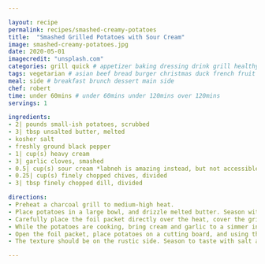 ```yaml
---

layout: recipe
permalink: recipes/smashed-creamy-potatoes 
title:  "Smashed Grilled Potatoes with Sour Cream"
image: smashed-creamy-potatoes.jpg 
date: 2020-05-01
imagecredit: "unsplash.com" 
categories: grill quick # appetizer baking dressing drink grill healthyish marinade oven pickling quick raw salad sandwich sauce snack soup
tags: vegetarian # asian beef bread burger christmas duck french fruit indian italian mexican nuts pasta pork poultry rice seafood thanksgiving vegetarian
meal: side # breakfast brunch dessert main side
chef: robert 
time: under 60mins # under 60mins under 120mins over 120mins
servings: 1 

ingredients:
- 2| pounds small-ish potatoes, scrubbed
- 3| tbsp unsalted butter, melted
- kosher salt
- freshly ground black pepper
- 1| cup(s) heavy cream
- 3| garlic cloves, smashed
- 0.5| cup(s) sour cream *labneh is amazing instead, but not accessible everywhere*
- 0.25| cup(s) finely chopped chives, divided
- 3| tbsp finely chopped dill, divided

directions:
- Preheat a charcoal grill to medium-high heat.
- Place potatoes in a large bowl, and drizzle melted butter. Season with a few pinches of kosher salt and several turns of black pepper, tossing to combine. Tip out potatoes on to the center of a large sheet of aluminum foil. Place an equal-sized sheet of foil on top and tightly seal the edges.
- Carefully place the foil packet directly over the heat, cover the grill and cook for 10 minutes. Try to maintain a temperature of 400°F inside the grill. Carefully flip the foil packet, and continue to cook until the potatoes are very tender (about 10 to 15 minutes more).
- While the potatoes are cooking, bring cream and garlic to a simmer in a small saucepan over medium heat. Reduce heat to maintain a simmer, and cook until the cream has thickened a bit (about 10 minutes), stirring occasionally. Keep a watchful eye here, because the cream can boil over. Season to taste with salt and a lot of black pepper. Take the cream off the heat, strain out the garlic and set aside. Rewarm before adding to the potatoes if needed.
- Open the foil packet, place potatoes on a cutting board, and using the bottom of a glass or small bowl, gently smash each of the potatoes. Place smashed potatoes in a large bowl, then add warm cream, labneh, 2 tablespoons chopped chives and 2 tablespoons chopped dill, gently mixing to combine. 
- The texture should be on the rustic side. Season to taste with salt and pepper, then top with remaining herbs and bit more black pepper.

--- 
```

